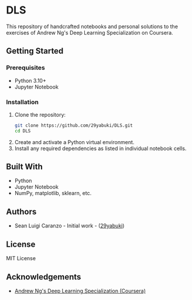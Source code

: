 # DLS

This repository of handcrafted notebooks and personal solutions to the exercises of Andrew Ng's Deep Learning Specialization on Coursera.

## Getting Started

### Prerequisites

- Python 3.10+
- Jupyter Notebook

### Installation

1. Clone the repository:
    ```bash
    git clone https://github.com/29yabuki/DLS.git
    cd DLS
    ```
2. Create and activate a Python virtual environment.
3. Install any required dependencies as listed in individual notebook cells.

## Built With

- Python
- Jupyter Notebook
- NumPy, matplotlib, sklearn, etc.

## Authors

- Sean Luigi Caranzo - Initial work - ([29yabuki](https://github.com/29yabuki))

## License

MIT License

## Acknowledgements

- [Andrew Ng's Deep Learning Specialization (Coursera)](https://www.coursera.org/specializations/deep-learning)